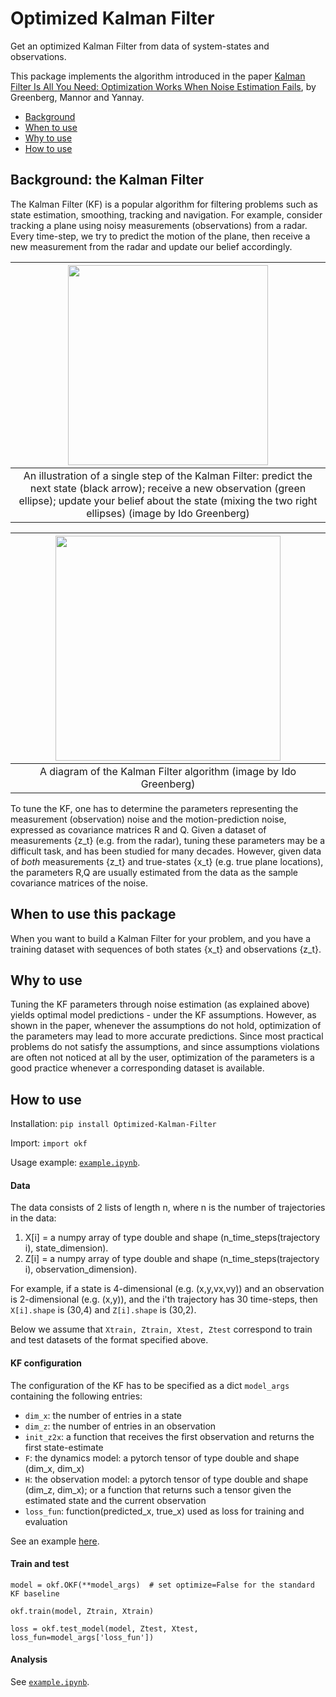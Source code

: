 # Optimized Kalman Filter

Get an optimized Kalman Filter from data of system-states and observations.

This package implements the algorithm introduced in the paper [Kalman Filter Is All You Need: Optimization Works When Noise Estimation Fails](https://arxiv.org/abs/2104.02372), by Greenberg, Mannor and Yannay.

- [Background](#background-the-kalman-filter)
- [When to use](#when-to-use-this-package)
- [Why to use](#why-to-use)
- [How to use](#how-to-use)

## Background: the Kalman Filter

The Kalman Filter (KF) is a popular algorithm for filtering problems such as state estimation, smoothing, tracking and navigation. For example, consider tracking a plane using noisy measurements (observations) from a radar. Every time-step, we try to predict the motion of the plane, then receive a new measurement from the radar and update our belief accordingly.

| <img src="https://idogreenberg.neocities.org/linked_images/KF_illustration.png" width="320"> |
| :--: |
| An illustration of a single step of the Kalman Filter: predict the next state (black arrow); receive a new observation (green ellipse); update your belief about the state (mixing the two right ellipses)  (image by Ido Greenberg) |

| <img src="https://idogreenberg.neocities.org/linked_images/KF_diagram.png" width="360"> |
| :--: |
| A diagram of the Kalman Filter algorithm  (image by Ido Greenberg) |

To tune the KF, one has to determine the parameters representing the measurement (observation) noise and the motion-prediction noise, expressed as covariance matrices R and Q. Given a dataset of measurements {z_t} (e.g. from the radar), tuning these parameters may be a difficult task, and has been studied for many decades. However, given data of *both* measurements {z_t} and true-states {x_t} (e.g. true plane locations), the parameters R,Q are usually estimated from the data as the sample covariance matrices of the noise.

## When to use this package

When you want to build a Kalman Filter for your problem, and you have a training dataset with sequences of both states {x_t} and observations {z_t}.

## Why to use

Tuning the KF parameters through noise estimation (as explained above) yields optimal model predictions - under the KF assumptions. However, as shown in the paper, whenever the assumptions do not hold, optimization of the parameters may lead to more accurate predictions. Since most practical problems do not satisfy the assumptions, and since assumptions violations are often not noticed at all by the user, optimization of the parameters is a good practice whenever a corresponding dataset is available.

## How to use

Installation: `pip install Optimized-Kalman-Filter`

Import: `import okf`

Usage example: [`example.ipynb`](https://github.com/ido90/Optimized-Kalman-Filter/blob/master/example.ipynb).

#### Data
The data consists of 2 lists of length n, where n is the number of trajectories in the data:
1. X[i] = a numpy array of type double and shape (n_time_steps(trajectory i), state_dimension).
2. Z[i] = a numpy array of type double and shape (n_time_steps(trajectory i), observation_dimension).

For example, if a state is 4-dimensional (e.g. (x,y,vx,vy)) and an observation is 2-dimensional (e.g. (x,y)), and the i'th trajectory has 30 time-steps, then `X[i].shape` is (30,4) and `Z[i].shape` is (30,2).

Below we assume that `Xtrain, Ztrain, Xtest, Ztest` correspond to train and test datasets of the format specified above.

#### KF configuration
The configuration of the KF has to be specified as a dict `model_args` containing the following entries:
- `dim_x`: the number of entries in a state
- `dim_z`: the number of entries in an observation
- `init_z2x`: a function that receives the first observation and returns the first state-estimate
- `F`: the dynamics model: a pytorch tensor of type double and shape (dim_x, dim_x)
- `H`: the observation model: a pytorch tensor of type double and shape (dim_z, dim_x); or a function that returns such a tensor given the estimated state and the current observation
- `loss_fun`: function(predicted_x, true_x) used as loss for training and evaluation

See an example [here](https://github.com/ido90/Optimized-Kalman-Filter/blob/master/okf/example/simple_lidar_model.py).

#### Train and test
`model = okf.OKF(**model_args)  # set optimize=False for the standard KF baseline`

`okf.train(model, Ztrain, Xtrain)`
  
`loss = okf.test_model(model, Ztest, Xtest, loss_fun=model_args['loss_fun'])`

#### Analysis
See [`example.ipynb`](https://github.com/ido90/Optimized-Kalman-Filter/blob/master/example.ipynb).
